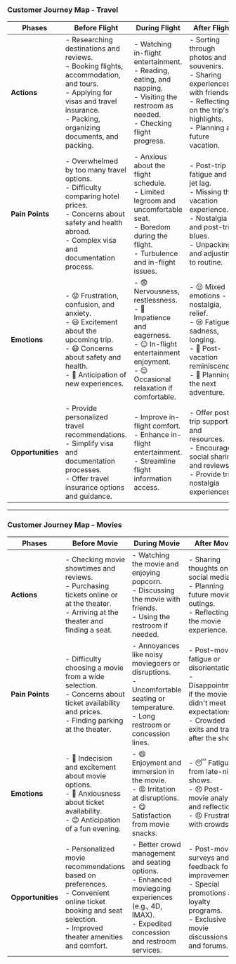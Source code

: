 ### Customer Journey Map - Travel
| Phases            | Before Flight                                                                                                                     | During Flight                                                 | After Flight                                |
| ----------------- | --------------------------------------------------------------------------------------------------------------------------------- | ------------------------------------------------------------- | -------------------------------------------- |
| **Actions**       | - Researching destinations and reviews. <br> - Booking flights, accommodation, and tours. <br> - Applying for visas and travel insurance. <br> - Packing, organizing documents, and packing. <br>  | - Watching in-flight entertainment. <br> - Reading, eating, and napping. <br> - Visiting the restroom as needed. <br> - Checking flight progress. <br>  | - Sorting through photos and souvenirs. <br> - Sharing experiences with friends. <br> - Reflecting on the trip's highlights. <br> - Planning a future vacation. <br>  |
| **Pain Points**   | - Overwhelmed by too many travel options. <br> - Difficulty comparing hotel prices. <br> - Concerns about safety and health abroad. <br> - Complex visa and documentation process. <br>  | - Anxious about the flight schedule. <br> - Limited legroom and uncomfortable seat. <br> - Boredom during the flight. <br> - Turbulence and in-flight issues. <br>  | - Post-trip fatigue and jet lag. <br> - Missing the vacation experience. <br> - Nostalgia and post-trip blues. <br> - Unpacking and adjusting to routine. <br>  |
| **Emotions**      | - 😟 Frustration, confusion, and anxiety. <br> - 😃 Excitement about the upcoming trip. <br> - 😷 Concerns about safety and health. <br> - 🤩 Anticipation of new experiences. <br>  | - 😨 Nervousness, restlessness. <br> - 😬 Impatience and eagerness. <br> - 😐 In-flight entertainment enjoyment. <br> - 😌 Occasional relaxation if comfortable. <br>  | - 😔 Mixed emotions - nostalgia, relief. <br> - 😢 Fatigue, sadness, longing. <br> - 🧐 Post-vacation reminiscence. <br> - 🌴 Planning the next adventure. <br>  |
| **Opportunities** | - Provide personalized travel recommendations. <br> - Simplify visa and documentation processes. <br> - Offer travel insurance options and guidance. <br>  | - Improve in-flight comfort. <br> - Enhance in-flight entertainment. <br> - Streamline flight information access. <br>  | - Offer post-trip support and resources. <br> - Encourage social sharing and reviews. <br> - Provide trip nostalgia experiences. <br>  |
---
### Customer Journey Map - Movies
| Phases            | Before Movie                                 | During Movie                             | After Movie                               |
| ----------------- | ------------------------------------------- | ---------------------------------------- | ------------------------------------------ |
| **Actions**       | - Checking movie showtimes and reviews. <br> - Purchasing tickets online or at the theater. <br> - Arriving at the theater and finding a seat. <br>  | - Watching the movie and enjoying popcorn. <br> - Discussing the movie with friends. <br> - Using the restroom if needed. <br>  | - Sharing thoughts on social media. <br> - Planning future movie outings. <br> - Reflecting on the movie experience. <br>  |
| **Pain Points**   | - Difficulty choosing a movie from a wide selection. <br> - Concerns about ticket availability and prices. <br> - Finding parking at the theater. <br>  | - Annoyances like noisy moviegoers or disruptions. <br> - Uncomfortable seating or temperature. <br> - Long restroom or concession lines. <br>  | - Post-movie fatigue or disorientation. <br> - Disappointment if the movie didn't meet expectations. <br> - Crowded exits and traffic after the show. <br>  |
| **Emotions**      | - 🤔 Indecision and excitement about movie options. <br> - 😬 Anxiousness about ticket availability. <br> - 😊 Anticipation of a fun evening. <br>  | - 😄 Enjoyment and immersion in the movie. <br> - 😡 Irritation at disruptions. <br> - 😋 Satisfaction from movie snacks. <br>  | - 😴 Fatigue from late-night shows. <br> - 😞 Post-movie analysis and reflection. <br> - 😠 Frustration with crowds. <br>  |
| **Opportunities** | - Personalized movie recommendations based on preferences. <br> - Convenient online ticket booking and seat selection. <br> - Improved theater amenities and comfort. <br>  | - Better crowd management and seating options. <br> - Enhanced moviegoing experiences (e.g., 4D, IMAX). <br> - Expedited concession and restroom services. <br>  | - Post-movie surveys and feedback for improvements. <br> - Special promotions and loyalty programs. <br> - Exclusive movie discussions and forums. <br>  |
